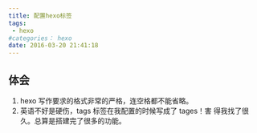 ```yaml
---
title: 配置hexo标签 
tags: 
 - hexo
#categories： hexo
date: 2016-03-20 21:41:18
---
```


## 体会

1.  hexo 写作要求的格式非常的严格，连空格都不能省略。
2.  英语不好是硬伤，tags 标签在我配置的时候写成了 tages！害 得我找了很久。总算是搭建完了很多的功能。
